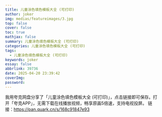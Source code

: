 ```yaml
---
title: 儿童涂色填色模板大全 (可打印)
author: joker
img: medias/featureimages/3.jpg
top: false
cover: false
toc: true
mathjax: false
summary: 儿童涂色填色模板大全 (可打印)
categories: 儿童涂色填色模板大全 (可打印)
tags:
  - 儿童涂色填色模板大全 (可打印)
keywords: joker
essay: false
abbrlink: 39736
date: 2025-04-20 23:39:42
coverImg:
password:
---
```


我用夸克网盘分享了「儿童涂色填色模板大全 (可打印)」，点击链接即可保存。打开「夸克APP」，无需下载在线播放视频，畅享原画5倍速，支持电视投屏。
链接：https://pan.quark.cn/s/168c91847e93
